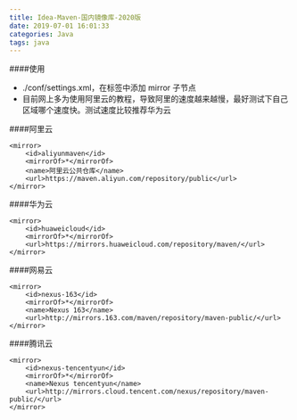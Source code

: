 ```yaml
---
title: Idea-Maven-国内镜像库-2020版
date: 2019-07-01 16:01:33
categories: Java
tags: java
---
```


<meta name="referrer" content="no-referrer" />


####使用
- ./conf/settings.xml，在<mirrors>标签中添加 mirror 子节点
- 目前网上多为使用阿里云的教程，导致阿里的速度越来越慢，最好测试下自己区域哪个速度快。测试速度比较推荐华为云

####阿里云
```
<mirror>
    <id>aliyunmaven</id>
    <mirrorOf>*</mirrorOf>
    <name>阿里云公共仓库</name>
    <url>https://maven.aliyun.com/repository/public</url>
</mirror>
```
####华为云
```
<mirror>
    <id>huaweicloud</id>
    <mirrorOf>*</mirrorOf>
    <url>https://mirrors.huaweicloud.com/repository/maven/</url>
</mirror>
```
####网易云
```
<mirror>
    <id>nexus-163</id>
    <mirrorOf>*</mirrorOf>
    <name>Nexus 163</name>
    <url>http://mirrors.163.com/maven/repository/maven-public/</url>
</mirror>
```
####腾讯云
```
<mirror>
    <id>nexus-tencentyun</id>
    <mirrorOf>*</mirrorOf>
    <name>Nexus tencentyun</name>
    <url>http://mirrors.cloud.tencent.com/nexus/repository/maven-public/</url>
</mirror> 
```
